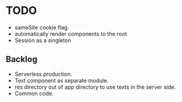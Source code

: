 # TODO
- sameSite cookie flag.
- automatically render components to the root
- Session as a singleton

## Backlog
- Serverless production.
- Text component as separate module.
- res directory out of app directory to use texts in the server side.
- Common code.
